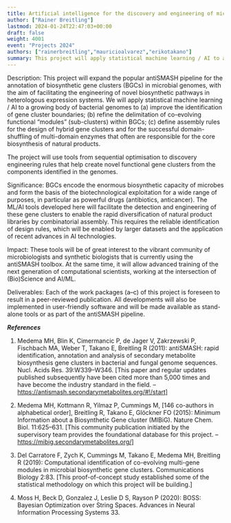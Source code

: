```yaml
---
title: Artificial intelligence for the discovery and engineering of microbial biosynthetic gene clusters
author: ["Rainer Breitling"]
lastmod: 2024-01-24T22:47:03+00:00
draft: false
weight: 4001
event: "Projects 2024"
authors: ["rainerbreitling","mauricioalvarez","erikotakano"]
summary: This project will apply statistical machine learning / AI to a growing body of bacterial genomes. The aim is to facilitate the engineering of novel biosynthetic pathways for high-value drugs, such as antibiotics, in heterologous microbial expression systems. The key output will be detailed assembly rules for the design of hybrid gene clusters and for the successful domain-shuffling of multi-domain enzymes that often are responsible for the biosynthesis of natural products.
---
```


Description: This project will expand the popular antiSMASH pipeline for the annotation of biosynthetic gene clusters (BGCs) in microbial genomes, with the aim of facilitating the engineering of novel biosynthetic pathways in heterologous expression systems. 
We will apply statistical machine learning / AI to a growing body of bacterial genomes to (a) improve the identification of gene cluster boundaries; (b) refine the delimitation of co-evolving functional “modules” (sub-clusters) within BGCs; (c) define assembly rules for the design of hybrid gene clusters and for the successful domain-shuffling of multi-domain enzymes that often are responsible for the core biosynthesis of natural products. 

The project will use tools from sequential optimisation to discovery engineering rules that help create novel functional gene clusters from the components identified in the genomes.
	
Significance: BGCs encode the enormous biosynthetic capacity of microbes and form the basis of the biotechnological exploitation for a wide range of purposes, in particular as powerful drugs (antibiotics, anticancer). The ML/AI tools developed here will facilitate the detection and engineering of these gene clusters to enable the rapid diversification of natural product libraries by combinatorial assembly. This requires the reliable identification of design rules, which will be enabled by larger datasets and the application of recent advances in AI technologies.

Impact: These tools will be of great interest to the vibrant community of microbiologists and synthetic biologists that is currently using the antiSMASH toolbox. At the same time, it will allow advanced training of the next generation of computational scientists, working at the intersection of (Bio)Science and AI/ML.

Deliverables: Each of the work packages (a–c) of this project is foreseen to result in a peer-reviewed publication. All developments will also be implemented in user-friendly software and will be made available as stand-alone tools or as part of the antiSMASH pipeline.

***References***

1. Medema MH, Blin K, Cimermancic P, de Jager V, Zakrzewski P, Fischbach MA, Weber T, Takano E, Breitling R (2011): antiSMASH: rapid identification, annotation and analysis of secondary metabolite biosynthesis gene clusters in bacterial and fungal genome sequences. Nucl. Acids Res. 39:W339–W346. [This paper and regular updates published subsequently have been cited more than 5,000 times and have become the industry standard in the field. – https://antismash.secondarymetabolites.org/#!/start]

2. Medema MH, Kottmann R, Yilmaz P, Cummings M, [146 co-authors in alphabetical order], Breitling R, Takano E, Glöckner FO (2015): Minimum Information about a Biosynthetic Gene cluster (MIBiG). Nature Chem. Biol. 11:625–631. [This community publication initiated by the supervisory team provides the foundational database for this project. – https://mibig.secondarymetabolites.org/]

3. Del Carratore F, Zych K, Cummings M, Takano E, Medema MH, Breitling R (2019): Computational identification of co-evolving multi-gene modules in microbial biosynthetic gene clusters. Communications Biology 2:83. [This proof-of-concept study established some of the statistical methodology on which this project will be building.]

4. Moss H, Beck D, Gonzalez J, Leslie D S, Rayson P (2020): BOSS: Bayesian Optimization over String Spaces. Advances in Neural Information Processing Systems 33. 